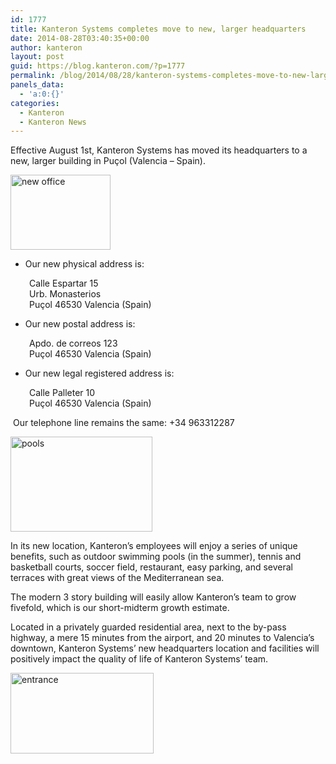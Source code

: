 ```yaml
---
id: 1777
title: Kanteron Systems completes move to new, larger headquarters
date: 2014-08-28T03:40:35+00:00
author: kanteron
layout: post
guid: https://blog.kanteron.com/?p=1777
permalink: /blog/2014/08/28/kanteron-systems-completes-move-to-new-larger-headquarters/
panels_data:
  - 'a:0:{}'
categories:
  - Kanteron
  - Kanteron News
---
```

Effective August 1st, Kanteron Systems has moved its headquarters to a new, larger building in Puçol (Valencia – Spain).

<img class="aligncenter" src="https://imagenes.rimontgo.es/img/177/thumbs/R177-00634-1.jpg" alt="new office" width="160" height="120" />

  * Our new physical address is:

<p style="padding-left: 30px;">
  Calle Espartar 15<br /> Urb. Monasterios<br /> Puçol 46530 Valencia (Spain)
</p>

  * Our new postal address is:

<p style="padding-left: 30px;">
  Apdo. de correos 123<br /> Puçol 46530 Valencia (Spain)
</p>

  * Our new legal registered address is:

<p style="padding-left: 30px;">
  Calle Palleter 10<br /> Puçol 46530 Valencia (Spain)
</p>

 Our telephone line remains the same: +34 963312287

<img class="aligncenter" src="https://valencialuxuryhomes.es/wp-content/uploads/2013/04/6.jpg" alt="pools" width="227" height="152" />

In its new location, Kanteron’s employees will enjoy a series of unique benefits, such as outdoor swimming pools (in the summer), tennis and basketball courts, soccer field, restaurant, easy parking, and several terraces with great views of the Mediterranean sea.

The modern 3 story building will easily allow Kanteron’s team to grow fivefold, which is our short-midterm growth estimate.

Located in a privately guarded residential area, next to the by-pass highway, a mere 15 minutes from the airport, and 20 minutes to Valencia’s downtown, Kanteron Systems’ new headquarters location and facilities will positively impact the quality of life of Kanteron Systems’ team.

<img class="aligncenter" src="https://valencialuxuryhomes.es/wp-content/uploads/2013/08/avenida-acceso-a-los-monasterios-puzol.jpg" alt="entrance" width="229" height="129" />